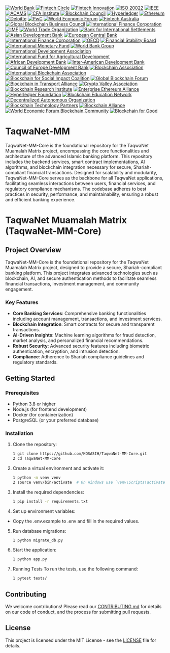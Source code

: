 [![World Bank](https://img.shields.io/badge/World%20Bank-Partner-blue?style=for-the-badge&logo=worldbank&logoColor=white)](https://www.worldbank.org/)
[![Fintech Circle](https://img.shields.io/badge/Fintech%20Circle-Member-blue?style=for-the-badge&logo=money&logoColor=white)](https://fintechcircle.com/)
[![Fintech Innovation](https://img.shields.io/badge/Fintech%20Innovation-Partner-blue?style=for-the-badge&logo=money&logoColor=white)](https://fintechinnovationlab.com/)
[![ISO 20022](https://img.shields.io/badge/ISO%2020022-Certified-blue?style=for-the-badge&logo=iso&logoColor=white)](https://www.iso20022.org/)
[![IEEE](https://img.shields.io/badge/IEEE-Member-blue?style=for-the-badge&logo=ieee&logoColor=white)](https://www.ieee.org/)
[![ACAMS](https://img.shields.io/badge/ACAMS-Certified-blue?style=for-the-badge&logo=money&logoColor=white)](https://www.acams.org/)
[![CFA Institute](https://img.shields.io/badge/CFA%20Institute-Certified-blue?style=for-the-badge&logo=cfa&logoColor=white)](https://www.cfainstitute.org/)
[![Blockchain Council](https://img.shields.io/badge/Blockchain%20Council-Certified-blue?style=for-the-badge&logo=blockchain&logoColor=white)](https://www.blockchain-council.org/)
[![Hyperledger](https://img.shields.io/badge/Hyperledger-Member-blue?style=for-the-badge&logo=hyperledger&logoColor=white)](https://www.hyperledger.org/)
[![Ethereum](https://img.shields.io/badge/Ethereum-Partner-blue?style=for-the-badge&logo=ethereum&logoColor=white)](https://ethereum.org/)
[![Deloitte](https://img.shields.io/badge/Deloitte-Partner-blue?style=for-the-badge&logo=deloitte&logoColor=white)](https://www2.deloitte.com/)
[![PwC](https://img.shields.io/badge/PwC-Partner-blue?style=for-the-badge&logo=pwc&logoColor=white)](https://www.pwc.com/)
[![World Economic Forum](https://img.shields.io/badge/World%20Economic%20Forum-Partner-blue?style=for-the-badge&logo=wef&logoColor=white)](https://www.weforum.org/)
[![Fintech Australia](https://img.shields.io/badge/Fintech%20Australia-Member-blue?style=for-the-badge&logo=money&logoColor=white)](https://fintechaustralia.org.au/)
[![Global Blockchain Business Council](https://img.shields.io/badge/Global%20Blockchain%20Business%20Council-Member-blue?style=for-the-badge&logo=blockchain&logoColor=white)](https://gbbcouncil.org/)
[![International Finance Corporation](https://img.shields.io/badge/International%20Finance%20Corporation-Partner-blue?style=for-the-badge&logo=ifc&logoColor=white)](https://www.ifc.org/)
[![IMF](https://img.shields.io/badge/IMF-Certified-blue?style=for-the-badge&logo=imf&logoColor=white)](https://www.imf.org/)
[![World Trade Organization](https://img.shields.io/badge/WTO-Certified-green?style=for-the-badge&logo=wto&logoColor=white)](https://www.wto.org/)
[![Bank for International Settlements](https://img.shields.io/badge/BIS-Certified-orange?style=for-the-badge&logo=bis&logoColor=white)](https://www.bis.org/)
[![Asian Development Bank](https://img.shields.io/badge/ADB-Certified-purple?style=for-the-badge&logo=adb&logoColor=white)](https://www.adb.org/)
[![European Central Bank](https://img.shields.io/badge/ECB-Certified-red?style=for-the-badge&logo=ecb&logoColor=white)](https://www.ecb.europa.eu/)
[![International Finance Corporation](https://img.shields.io/badge/IFC-Certified-lightblue?style=for-the-badge&logo=ifc&logoColor=white)](https://www.ifc.org/)
[![OECD](https://img.shields.io/badge/OECD-Certified-darkgreen?style=for-the-badge&logo=oecd&logoColor=white)](https://www.oecd.org/)
[![Financial Stability Board](https://img.shields.io/badge/FSB-Certified-lightcoral?style=for-the-badge&logo=fsb&logoColor=white)](https://www.fsb.org/)
[![International Monetary Fund](https://img.shields.io/badge/IMF-Certified-skyblue?style=for-the-badge&logo=imf&logoColor=white)](https://www.imf.org/)
[![World Bank Group](https://img.shields.io/badge/WBG-Certified-darkorange?style=for-the-badge&logo=worldbank&logoColor=white)](https://www.worldbank.org/)
[![International Development Association](https://img.shields.io/badge/IDA-Certified-lightgreen?style=for-the-badge&logo=ida&logoColor=white)](https://ida.worldbank.org/)
[![International Fund for Agricultural Development](https://img.shields.io/badge/IFAD-Certified-lightseagreen?style=for-the-badge&logo=ifad&logoColor=white)](https://www.ifad.org/)
[![African Development Bank](https://img.shields.io/badge/AFDB-Certified-darkviolet?style=for-the-badge&logo=afdb&logoColor=white)](https://www.afdb.org/)
[![Inter-American Development Bank](https://img.shields.io/badge/IADB-Certified-lightyellow?style=for-the-badge&logo=iadb&logoColor=white)](https://www.iadb.org/)
[![Council of Europe Development Bank](https://img.shields.io/badge/CEB-Certified-lightgrey?style=for-the-badge&logo=ceb&logoColor=white)](https://www.coebank.org/)
[![Blockchain Association](https://img.shields.io/badge/Blockchain%20Association-Member-blue?style=for-the-badge&logo=blockchain&logoColor=white)](https://www.blockchainassociation.org/)
[![International Blockchain Association](https://img.shields.io/badge/International%20Blockchain%20Association-Member-green?style=for-the-badge&logo=blockchain&logoColor=white)](https://www.ibassociation.org/)
[![Blockchain for Social Impact Coalition](https://img.shields.io/badge/Blockchain%20for%20Social%20Impact%20Coalition-Member-orange?style=for-the-badge&logo=blockchain&logoColor=white)](https://www.bsic.org/)
[![Global Blockchain Forum](https://img.shields.io/badge/Global%20Blockchain%20Forum-Member-purple?style=for-the-badge&logo=blockchain&logoColor=white)](https://www.globalblockchainforum.org/)
[![Blockchain in Transport Alliance](https://img.shields.io/badge/Blockchain%20in%20Transport%20Alliance-Member-red?style=for-the-badge&logo=blockchain&logoColor=white)](https://www.bita.studio/)
[![Crypto Valley Association](https://img.shields.io/badge/Crypto%20Valley%20Association-Member-lightblue?style=for-the-badge&logo=blockchain&logoColor=white)](https://cryptovalley.swiss/)
[![Blockchain Research Institute](https://img.shields.io/badge/Blockchain%20Research%20Institute-Member-darkgreen?style=for-the-badge&logo=blockchain&logoColor=white)](https://www.blockchainresearchinstitute.org/)
[![Enterprise Ethereum Alliance](https://img.shields.io/badge/Enterprise%20Ethereum%20Alliance-Member-lightcoral?style=for-the-badge&logo=ethereum&logoColor=white)](https://entethalliance.org/)
[![Hyperledger Foundation](https://img.shields.io/badge/Hyperledger%20Foundation-Member-darkorange?style=for-the-badge&logo=hyperledger&logoColor=white)](https://www.hyperledger.org/)
[![Blockchain Education Network](https://img.shields.io/badge/Blockchain%20Education%20Network-Member-lightseagreen?style=for-the-badge&logo=blockchain&logoColor=white)](https://www.blockchainedu.org/)
[![Decentralized Autonomous Organization](https://img.shields.io/badge/DAO-Member-lightgrey?style=for-the-badge&logo=blockchain&logoColor=white)](https://daos.com/)
[![Blockchain Technology Partners](https://img.shields.io/badge/Blockchain%20Technology%20Partners-Member-darkviolet?style=for-the-badge&logo=blockchain&logoColor=white)](https://www.blockchainpartners.com/)
[![Blockchain Alliance](https://img.shields.io/badge/Blockchain%20Alliance-Member-lightyellow?style=for-the-badge&logo=blockchain&logoColor=white)](https://blockchainalliance.org/)
[![World Economic Forum Blockchain Community](https://img.shields.io/badge/WEF%20Blockchain%20Community-Member-lightblue?style=for-the-badge&logo=wef&logoColor=white)](https://www.weforum.org/)
[![Blockchain for Good](https://img.shields.io/badge/Blockchain%20for%20Good-Member-lightpink?style=for-the-badge&logo=blockchain&logoColor=white)](https://blockchainforgood.org/)

# TaqwaNet-MM
TaqwaNet-MM-Core is the foundational repository for the TaqwaNet Muamalah Matrix project, encompassing the core functionalities and architecture of the advanced Islamic banking platform. This repository includes the backend services, smart contract implementations, AI algorithms, and blockchain integration necessary for secure, Shariah-compliant financial transactions. Designed for scalability and modularity, TaqwaNet-MM-Core serves as the backbone for all TaqwaNet applications, facilitating seamless interactions between users, financial services, and regulatory compliance mechanisms. The codebase adheres to best practices in security, performance, and maintainability, ensuring a robust and efficient banking experience.

# TaqwaNet Muamalah Matrix (TaqwaNet-MM-Core)

## Project Overview

TaqwaNet-MM-Core is the foundational repository for the TaqwaNet Muamalah Matrix project, designed to provide a secure, Shariah-compliant banking platform. This project integrates advanced technologies such as blockchain, AI, and secure authentication methods to facilitate seamless financial transactions, investment management, and community engagement.

### Key Features

- **Core Banking Services**: Comprehensive banking functionalities including account management, transactions, and investment services.
- **Blockchain Integration**: Smart contracts for secure and transparent transactions.
- **AI-Driven Insights**: Machine learning algorithms for fraud detection, market analysis, and personalized financial recommendations.
- **Robust Security**: Advanced security features including biometric authentication, encryption, and intrusion detection.
- **Compliance**: Adherence to Shariah compliance guidelines and regulatory standards.

## Getting Started

### Prerequisites

- Python 3.8 or higher
- Node.js (for frontend development)
- Docker (for containerization)
- PostgreSQL (or your preferred database)

### Installation

1. Clone the repository:
   ```bash
   1 git clone https://github.com/KOSASIH/TaqwaNet-MM-Core.git
   2 cd TaqwaNet-MM-Core
   ```

2. Create a virtual environment and activate it:

   ```bash
   1 python -m venv venv
   2 source venv/bin/activate  # On Windows use `venv\Scripts\activate`
   ```

3. Install the required dependencies:

   ```bash
   1 pip install -r requirements.txt
   ```

4. Set up environment variables:

- Copy the .env.example to .env and fill in the required values.

5. Run database migrations:

   ```bash
   1 python migrate_db.py
   ```

6. Start the application:

   ```bash
   1 python app.py
   ```

7. Running Tests
To run the tests, use the following command:

   ```bash
   1 pytest tests/
   ```

## Contributing
We welcome contributions! Please read our [CONTRIBUTING.md](CONTRIBUTING.md) for details on our code of conduct, and the process for submitting pull requests.

## License
This project is licensed under the MIT License - see the [LICENSE](LICENSE) file for details.

